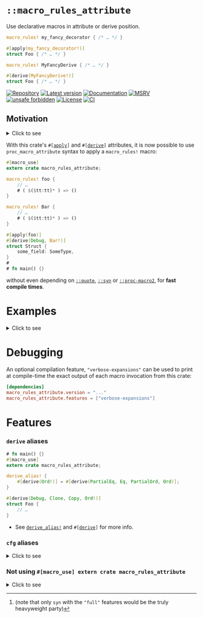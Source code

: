 # `::macro_rules_attribute`

Use declarative macros in attribute or derive position.

```rust ,ignore
macro_rules! my_fancy_decorator { /* … */ }

#[apply(my_fancy_decorator!)]
struct Foo { /* … */ }
```

```rust ,ignore
macro_rules! MyFancyDerive { /* … */ }

#[derive(MyFancyDerive!)]
struct Foo { /* … */ }
```


[![Repository](https://img.shields.io/badge/repository-GitHub-brightgreen.svg)](
https://github.com/danielhenrymantilla/macro_rules_attribute-rs)
[![Latest version](https://img.shields.io/crates/v/macro_rules_attribute.svg)](
https://crates.io/crates/macro_rules_attribute)
[![Documentation](https://docs.rs/macro_rules_attribute/badge.svg)](
https://docs.rs/macro_rules_attribute)
[![MSRV](https://img.shields.io/badge/MSRV-1.57.0-white)](
https://gist.github.com/danielhenrymantilla/8e5b721b3929084562f8f65668920c33)
[![unsafe forbidden](https://img.shields.io/badge/unsafe-forbidden-success.svg)](
https://github.com/rust-secure-code/safety-dance/)
[![License](https://img.shields.io/crates/l/macro_rules_attribute.svg)](
https://github.com/danielhenrymantilla/macro_rules_attribute-rs/blob/master/LICENSE-ZLIB)
[![CI](https://github.com/danielhenrymantilla/macro_rules_attribute-rs/workflows/CI/badge.svg)](
https://github.com/danielhenrymantilla/macro_rules_attribute-rs/actions)

<!-- Templated by `cargo-generate` using https://github.com/danielhenrymantilla/proc-macro-template -->

## Motivation

<details><summary>Click to see</summary>

`macro_rules!` macros can be extremely powerful, but their call-site ergonomics
are sometimes not great, especially when decorating item definitions.

Indeed, compare:

```rust ,ignore
foo! {
    struct Struct {
        some_field: SomeType,
    }
}
```

to:

```rust ,ignore
#[foo]
struct Struct {
    some_field: SomeType,
}
```

 1. The former does not scale well, since it leads to **rightward drift and
"excessive" braces**.

 1. But on the other hand, the latter requires setting up a dedicated crate for
    the compiler, a `proc-macro` crate. And 99% of the time this will pull the
    [`::syn`] and [`::quote`] dependencies, which have **a
    non-negligible compile-time overhead** (the first time they are compiled).

     - note: these crates are a wonderful piece of technology, and can lead to
       extremely powerful macros. When the logic of the macro is so complicated
       that it requires a recursive `tt` muncher when implemented as a
       `macro_rules!` macro, it is definitely time to be using a `proc`edural
       macro.

       Anything involving `ident` generation / derivation, for instance, will very
       often require `proc`edural macros, unless it is simple enough for
       [`::paste`] to handle it.

___

## Solution

</details>

With this crate's <code>#\[[apply]\]</code> and <code>#\[[derive]\]</code>
attributes, it is now possible to use `proc_macro_attribute` syntax to apply a
`macro_rules!` macro:

[apply]: https://docs.rs/macro_rules_attribute/0.1.0-rc1/macro_rules_attribute/attr.apply.html
[derive]: https://docs.rs/macro_rules_attribute/0.1.0-rc1/macro_rules_attribute/attr.derive.html

```rust
#[macro_use]
extern crate macro_rules_attribute;

macro_rules! foo {
    // …
    # ( $($tt:tt)* ) => ()
}

macro_rules! Bar {
    // …
    # ( $($tt:tt)* ) => ()
}

#[apply(foo)]
#[derive(Debug, Bar!)]
struct Struct {
    some_field: SomeType,
}
#
# fn main() {}
```

without even depending on [`::quote`], [`::syn`] or [`::proc-macro2`], for
**fast compile times**.

[`macro_rules_attribute`]: https://docs.rs/macro_rules_attribute_proc_macro/0.0.1/macro_rules_attribute_proc_macro/attr.macro_rules_attribute.html
[`macro_rules_derive`]: https://docs.rs/macro_rules_attribute_proc_macro/0.0.1/macro_rules_attribute_proc_macro/attr.macro_rules_derive.html
[`::paste`]: https://docs.rs/paste
[`::proc-macro2`]: https://docs.rs/proc_macro2
[`::syn`]: https://docs.rs/syn
[`::quote`]: https://docs.rs/quote
[`::pin-project`]: https://docs.rs/pin-project
[`::pin-project-lite`]: https://docs.rs/pin-project-lite

# Examples

<details><summary>Click to see</summary>

### Nicer derives

```rust
#[macro_use]
extern crate macro_rules_attribute;

// Easily define shorthand aliases for "derive groups"
derive_alias! {
    #[derive(Eq!)] = #[derive(Eq, PartialEq)];
    #[derive(Ord!)] = #[derive(Ord, PartialOrd, Eq!)];
    #[derive(Copy!)] = #[derive(Copy, Clone)];
    #[derive(StdDerives!)] = #[derive(Debug, Copy!, Default, Ord!, Hash)];
}

/// Strongly-typed newtype wrapper around a `usize`, to be used for `PlayerId`s.
#[derive(StdDerives!, Into!, From!)]
pub
struct PlayerId /* = */ (
    pub usize,
);

// You can also fully define your own derives using `macro_rules!` syntax
// (handling generic type definitions may be the only finicky thing, though…)
macro_rules! Into {(
    $( #[$attr:meta] )*
    $pub:vis
    struct $NewType:ident (
        $(#[$field_attr:meta])*
        $field_pub:vis
        $Inner:ty $(,

        $($rest:tt)* )?
    );
) => (
    impl ::core::convert::Into<$Inner> for $NewType {
        #[inline]
        fn into (self: $NewType)
          -> $Inner
        {
            self.0
        }
    }
)} use Into;

macro_rules! From {(
    $( #[$attr:meta] )*
    $pub:vis
    struct $NewType:ident (
        $(#[$field_attr:meta])*
        $field_pub:vis
        $Inner:ty $(,

        $(#[$other_field_attr:meta])*
        $other_field_pub:vis
        $Rest:ty )* $(,)?
    );
) => (
    impl ::core::convert::From<$Inner> for $NewType {
        #[inline]
        fn from (inner: $Inner)
          -> Self
        {
            Self(inner, $($Rest::default),*)
        }
    }
)} use From;
#
# fn main() {}
```

### Have a `-lite` version of a proc-macro dependency that thus requires unergonomic `macro_rules!`?

Say you are writing a (pervasive and yet) tiny dependency within the `async`
ecosystem.

  - By virtue of working with `async`, you'll most probably need to deal with
    pin-projections, and thence, with [`::pin-project`].

  - But by virtue of being (pervasive and yet) tiny, you don't want to depend
    on the `quote / proc-macro2 / syn` heavyweight[^only_full_syn_is_heavy]
    troika/trinity/triumvirate of more advanced proc-macro crates.

[^only_full_syn_is_heavy]: (note that only `syn` with the `"full"` features would be the truly heavyweight party)

Hence why you may reach for something such as [`::pin-project-lite`], and its
`pin_project!` `macro_rules!`-based polyfill of the former's `#[pin_project]`
attribute.

But this suddenly hinders the ergonomics of your type definitions, and, worse,
would not be composable whenever the pattern were to be repeated for some other
functionality (_e.g._, say a `cell_project!` similar macro).

Say no more! Time to <code>#\[[apply]\]</code> our neat trick:

```rust
#[macro_use]
extern crate macro_rules_attribute;

use {
    ::core::pin::{
        Pin,
    },
    ::pin_project_lite::{
        pin_project,
    },
};

#[apply(pin_project!)]
struct Struct<T, U> {
    #[pin]
    pinned: T,
    unpinned: U,
}

impl<T, U> Struct<T, U> {
    fn method(self: Pin<&mut Self>) {
        let this = self.project();
        let _: Pin<&mut T> = this.pinned; // Pinned reference to the field
        let _: &mut U = this.unpinned; // Normal reference to the field
    }
}
#
# fn main() {}
```

### More ergonomic `lazy_static!`s

Say you had something like:

```rust
# use Sync as Logic;
#
static MY_GLOBAL: &dyn Logic = &Vec::<i32>::new();
```

and now you want to change the value of that `MY_GLOBAL` to something that isn't
`const`-constructible, and yet would like to minimize the churn in doing so.

```rust ,compile_fail
// (For those unaware of it, leaking memory to initialize a lazy static is
// a completely fine pattern, since it only occurs once, and thus, a bounded
// amount of times).
static MY_GLOBAL: &dyn Logic = Box::leak(Box::new(vec![42, 27])); // Error: not `const`!
```

You could _directly_ use a `lazy_static!` or a `OnceCell`, but then the
definition of your `static` will now appear noisier than it needs be. It's time
for attribute-position polish!

First, define the helper around, say, `OnceCell`'s `Lazy` type:

```rust ,ignore
macro_rules! lazy_init {(
    $( #[$attrs:meta] )*
    $pub:vis
    static $NAME:ident: $Ty:ty = $init_value:expr ;
) => (
    $( #[$attrs] )*
    $pub
    static $NAME : ::once_cell::sync::Lazy<$Ty> =
        ::once_cell::sync::Lazy::new(|| $init_value)
    ;
)} pub(in crate) use lazy_init;
```

and now it is time to use it!:

```rust
# use Sync as Logic;
#
#[macro_use]
extern crate macro_rules_attribute;

#[apply(lazy_init)]
static MY_GLOBAL: &dyn Logic = Box::leak(Box::new(vec![42, 27]));
#
# macro_rules! lazy_init {(
#     $( #[$attrs:meta] )*
#     $pub:vis
#     static $NAME:ident : $Ty:ty = $init_value:expr ;
# ) => (
#     $( #[$attrs] )*
#     $pub
#     static $NAME : ::once_cell::sync::Lazy<$Ty> =
#         ::once_cell::sync::Lazy::new(|| $init_value)
#     ;
# )} use lazy_init;
#
# fn main() {}
```

</details>

# Debugging

An optional compilation feature, `"verbose-expansions"` can be used to print at
compile-time the exact output of each macro invocation from this crate:

```toml
[dependencies]
macro_rules_attribute.version = "..."
macro_rules_attribute.features = ["verbose-expansions"]
```

# Features

### `derive` aliases

```rust
# fn main() {}
#[macro_use]
extern crate macro_rules_attribute;

derive_alias! {
    #[derive(Ord!)] = #[derive(PartialEq, Eq, PartialOrd, Ord)];
}

#[derive(Debug, Clone, Copy, Ord!)]
struct Foo {
    // …
}
```

  - See [`derive_alias!`] and <code>#\[[derive]\]</code> for more info.

[`derive_alias!`]: https://docs.rs/macro_rules_attribute/0.1.0-rc1/macro_rules_attribute/macro.derive_alias.html

### `cfg` aliases

<details><summary>Click to see</summary>

```rust
# fn main() {}
#[macro_use]
extern crate macro_rules_attribute;

attribute_alias! {
    #[apply(complex_cfg!)] = #[cfg(
        any(
            any(
                foo,
                feature = "bar",
            ),
            all(
                target_os = "fenestrations",
                not(target_arch = "Pear"),
            ),
        ),
    )];
}

#[apply(complex_cfg!)]
mod some_item { /* … */ }
```

</details>

### Not using `#[macro_use] extern crate macro_rules_attribute`

<details><summary>Click to see</summary>

If you are allergic to `#[macro_use]` unscoped / globally-preluded semantics,
you may not be fond of having to use:

```rust
#[macro_use]
extern crate macro_rules_attribute;
# fn main() {}
```

like this documentation pervasively does.

In that case, know that you may very well stick to using `use` imports:

```rust
use ::macro_rules_attribute::{derive, derive_alias, /* … */};
// or even
use ::macro_rules_attribute::*;

derive_alias! {
    #[derive(Copy!)] = #[derive(Clone, Copy)];
}

#[derive(Copy!)]
struct Foo;
```

or even inlining the fully qualified paths (but note that the `…_alias!` macros
still take unqualified paths inside the definitions):

```rust
::macro_rules_attribute::derive_alias! {
    #[derive(Copy!)] = #[derive(Clone, Copy)];
}

#[::macro_rules_attribute::derive(Copy!)]
struct Foo;
```

I personally find these approaches too noisy to be worth it, despite the so
gained "namespace purity", hence my not using that pattern across the rest of
the examples.

</details>
